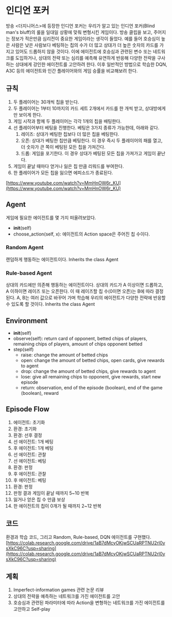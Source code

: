 # 인디언 포커
방송 <더지니어스>에 등장한 인디언 포커는 우리가 알고 있는 인디언 포커(Blind man's bluff)의 룰을 일대일 상황에 맞춰 변형시킨 게임이다. 방송 클립을 보고, 주어지는 정보가 적은만큼 심리전이 중요한 게임이라는 생각이 들었다. 예를 들어 호승심이 높은 사람은 낮은 사람보다 베팅하는 칩의 수가 더 많고 상대가 더 높은 숫자의 카드를 가지고 있어도 드롭하지 않을 것이다. 
이에 에이전트에 호승심과 관련된 변수 또는 네트워크를 도입하거나, 상대의 전략 또는 심리를 예측해 유연하게 반응해 다양한 전략을 구사하는 상대에게 강인한 에이전트를 고안하려 한다. 이후 일반적인 방법으로 학습한 DQN, A3C 등의 에이전트와 인간 플레이어와의 게임 승률을 비교해보려 한다.

## 규칙

1. 두 플레이어는 30개씩 칩을 받는다.
2. 두 플레이어는 1부터 10까지의 카드 세트 2개에서 카드를 한 개씩 받고, 상대방에게만 보이게 한다.
3. 게임 시작과 함께 두 플레이어는 각각 1개의 칩을 배팅한다.
4. 선 플레이어부터 베팅을 진행한다. 베팅은 3가지 종류가 가능한데, 아래와 같다.
    1. 레이즈: 상대가 베팅한 칩보다 더 많은 칩을 베팅한다. 
    2. 오픈: 상대가 베팅한 칩만큼 베팅한다. 이 경우 즉시 두 플레이어의 패를 열고, 더 숫자가 큰 쪽이 베팅된 모든 칩을 가져간다.
    3. 드롭: 게임을 포기한다. 이 경우 상대가 베팅된 모든 칩을 가져가고 게임이 끝난다.
5. 게임이 끝날 때마다 얻거나 잃은 칩 만큼 리워드를 부여한다.
6. 한 플레이어가 모든 칩을 잃으면 에피소드가 종료된다.

[https://www.youtube.com/watch?v=MmHnOW6r_KU](https://www.youtube.com/watch?v=MmHnOW6r_KU)

## Agent
게임에 필요한 에이전트를 몇 가지 떠올려보았다.
- __init__(self)
- choose_action(self, x):
    에이전트의 Action space은 주어진 칩 수이다. 

### Random Agent
랜덤하게 행동하는 에이전트이다.
Inherits the class Agent

### Rule-based Agent
상대의 카드에만 의존해 행동하는 에이전트이다. 상대의 카드가 A 이상이면 드롭하고, A 이하이면 레이즈 또는 오픈한다. 이 때 레이즈할 칩 수(0이면 오픈)는 B에 따라 결정된다. A, B는 여러 값으로 바꾸어 가며 학습해 우리의 에이전트가 다양한 전략에 반응할 수 있도록 할 것이다.
Inherits the class Agent

## Environment

- __init__(self)
- observe(self): return card of opponent, betted chips of players, remaining chips of players, amount of chips opponent betted
- step(self)
    - raise: change the amount of betted chips
    - open: change the amount of betted chips, open cards, give rewards to agent
    - drop:  change the amount of betted chips, give rewards to agent
    - lose: give all remaining chips to opponent, give rewards, start new episode
    - return: observation, end of the episode (boolean), end of the game (boolean), reward

## Episode Flow

1. 에이전트: 초기화
2. 환경: 초기화
3. 환경: 선후 결정 
4. 선 에이전트: 1개 베팅
5. 후 에이전트: 1개 베팅
6. 선 에이전트: 관찰
7. 선 에이전트: 베팅 
8. 환경: 판정
9. 후 에이전트: 관찰
10. 후 에이전트: 베팅
11. 환경: 판정
12. 판정 결과 게임이 끝날 때까지 5~10 반복 
13. 잃거나 얻은 칩 수 만큼 보상
14. 한 에이전트의 칩이 0개가 될 때까지 2~12 반복

## 코드
환경과 학습 코드, 그리고 Random, Rule-based, DQN 에이전트를 구현했다. 
[https://colab.research.google.com/drive/1aB7dMcyOKjwSCUaRPTNU2rl0ysXkC96C?usp=sharing](https://colab.research.google.com/drive/1aB7dMcyOKjwSCUaRPTNU2rl0ysXkC96C?usp=sharing)

## 계획
1. Imperfect-information games 관련 논문 리뷰
2. 상대의 전략을 예측하는 네트워크를 가진 에이전트를 고안
3. 호승심과 관련된 파라미터에 따라 Action을 변형하는 네트워크를 가진 에이전트를 고안하고 Self-play
